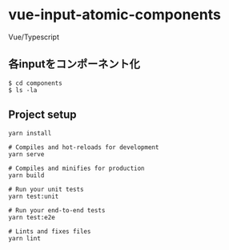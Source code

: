 # vue-input-atomic-components
Vue/Typescript

## 各inputをコンポーネント化
```shell
$ cd components
$ ls -la
```

## Project setup
```
yarn install

# Compiles and hot-reloads for development
yarn serve

# Compiles and minifies for production
yarn build

# Run your unit tests
yarn test:unit

# Run your end-to-end tests
yarn test:e2e

# Lints and fixes files
yarn lint
```
